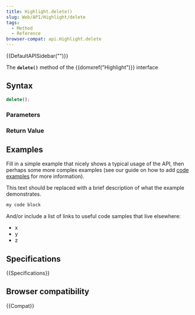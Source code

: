 ```yaml
---
title: Highlight.delete()
slug: Web/API/Highlight/delete
tags:
  - Method
  - Reference
browser-compat: api.Highlight.delete
---
```

{{DefaultAPISidebar("")}}

The **`delete()`** method of the {{domxref("Highlight")}} interface 

## Syntax

```js
delete();
```

### Parameters



### Return Value



## Examples

Fill in a simple example that nicely shows a typical usage of the API, then perhaps some more complex examples (see our guide on how to add [code examples](/en-US/docs/MDN/Contribute/Structures/Code_examples) for more information).

This text should be replaced with a brief description of what the example demonstrates.

```js
my code block
```

And/or include a list of links to useful code samples that live elsewhere:

*   x
*   y
*   z

## Specifications

{{Specifications}}

## Browser compatibility

{{Compat}}

